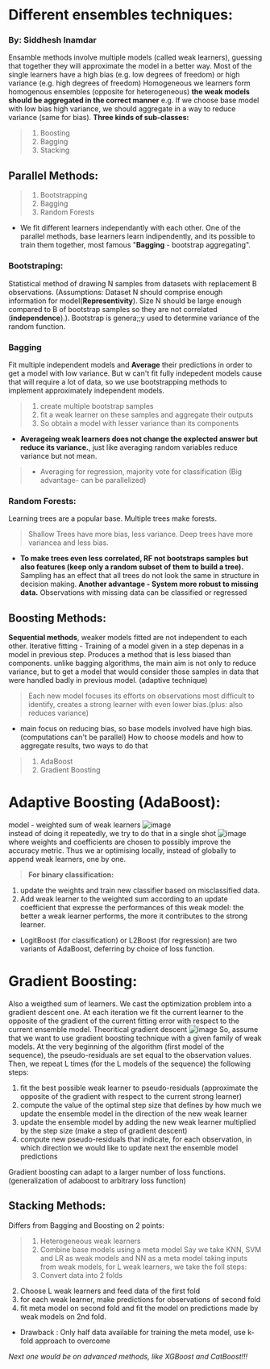# Different ensembles techniques: 
### By: Siddhesh Inamdar
Ensamble methods involve multiple models (called weak learners), guessing that together they will approximate the model in a better way.
Most of the single learners have a high bias (e.g. low degrees of freedom) or high variance (e.g. high degrees of freedom) 
Homogeneous we learners form homogenous ensembles (opposite for heterogeneous) 
**the weak models should be aggregated in the correct manner**
e.g. If we choose base model with low bias high variance, we should aggregate in a way to reduce variance (same for bias). 
**Three kinds of sub-classes:** 
> 1. Boosting
> 2. Bagging
> 3. Stacking
## Parallel Methods:
> 1. Bootstrapping
> 2. Bagging
> 3. Random Forests
 - We fit different learners independantly with each other. One of the parallel methods, base learners learn indipendently, and its possible to train them together, most famous "**Bagging** - bootstrap aggregating".
### Bootstraping: 
Statistical method of drawing N samples from datasets with replacement B observations.
(Assumptions: Dataset N should comprise enough information for model(**Representivity**). Size N should be large enough compared to B of bootstrap samples so they are not correlated (**independence**).). Bootstrap is genera;;y used to determine variance of the random function.
### Bagging
Fit multiple independent models and **Average** their predictions in order to get a model with low variance. But w can't fit fully indepedent models cause that will require a lot of data, so we use bootstrapping methods to implement approximately independent models.
> 1. create multiple bootstrap samples
> 2. fit a weak learner on these samples and aggregate their outputs
> 3. So obtain a model with lesser variance than its components
 - **Averageing weak learners does not change the explected answer but reduce its variance.**, just like averaging random variables reduce variance but not mean.  
> - Averaging for regression, majority vote for classification (Big advantage- can be parallelized)
### Random Forests:
Learning trees are a popular base. Multiple trees make forests.  
> Shallow Trees have more bias, less variance. Deep trees have more variancea and less bias.  
 - **To make trees even less correlated, RF not bootstraps samples but also features (keep only a random subset of them to build a tree).**
Sampling has an effect that all trees do not look the same in structure in decision making. **Another advantage - System more robust to missing data.** 
Observations with missing data can be classified or regressed  
  
## Boosting Methods:
**Sequential methods**, weaker models fitted are not independent to each other. Iterative fitting - Training of a model given in a step depenas in a model in previous step.
Produces a method that is less biased than components. unlike bagging algorithms, the main aim is not only to reduce variance, but to get a model that would consider those samples in data that were handled badly in previous model. (adaptive technique)
> Each new model focuses its efforts on observations most difficult to identify, creates a strong learner with even lower bias.(plus: also reduces variance)
- main focus on reducing bias, so base models involved have high bias. (computations can't be parallel)
How to choose models and how to aggregate results, two ways to do that
> 1. AdaBoost
> 2. Gradient Boosting
# Adaptive Boosting (AdaBoost):
model - weighted sum of weak learners
![image](https://user-images.githubusercontent.com/64798024/93098491-8c887f00-f6c4-11ea-96cf-86d71fbc803c.png)  
instead of doing it repeatedly, we try to do that in a single shot 
![image](https://user-images.githubusercontent.com/64798024/93098978-1c2e2d80-f6c5-11ea-926c-ebc1ef07f7ff.png)
where weights and coefficients are chosen to possibly improve the accuracy metric. Thus we ar optimising locally, instead of globally to append weak learners, one by one.
> **For binary classification:**  
1. update the weights and train new classifier based on misclassified data.  
2. Add weak learner to the weighted sum according to an update coefficient that expresse the performances of this weak model: the better a weak learner performs, the more it contributes to the strong learner.
 - LogitBoost (for classification) or L2Boost (for regression) are two variants of AdaBoost, deferring by choice of loss function.
 # Gradient Boosting:
 Also a weigthed sum of learners. We cast the optimization problem into a gradient descent one. At each iteration we fit the current learner to the opposite of the gradient of the current fitting error with respect to the current ensemble model.
 Theoritical gradient descent 
 ![image](https://user-images.githubusercontent.com/64798024/93101538-053d0a80-f6c8-11ea-862e-27e85be63a19.png)
 So, assume that we want to use gradient boosting technique with a given family of weak models. At the very beginning of the algorithm (first model of the sequence), the pseudo-residuals are set equal to the observation values. Then, we repeat L times (for the L models of the sequence) the following steps:
1. fit the best possible weak learner to pseudo-residuals (approximate the opposite of the gradient with respect to the current strong learner)
2. compute the value of the optimal step size that defines by how much we update the ensemble model in the direction of the new weak learner
3. update the ensemble model by adding the new weak learner multiplied by the step size (make a step of gradient descent)
4. compute new pseudo-residuals that indicate, for each observation, in which direction we would like to update next the ensemble model predictions

Gradient boosting can adapt to a larger number of loss functions. (generalization of adaboost to arbitrary loss function)
## Stacking Methods:
Differs from Bagging and Boosting on 2 points:
> 1. Heterogeneous weak learners
> 2. Combine base models using a meta model
Say we take KNN, SVM and LR as weak models and NN as a meta model taking inputs from weak models, for L weak learners, we take the foll steps:
>1. Convert data into 2 folds
2. Choose L weak learners and feed data of the first fold
3. for each weak learner, make predictions for observations of second fold
4. fit meta model on second fold and fit the model on predictions made by weak models on 2nd fold.
 - Drawback : Only half data available for training the meta model, use k-fold approach to overcome

 *Next one would be on advanced methods, like XGBoost and CatBoost!!!* 
 






